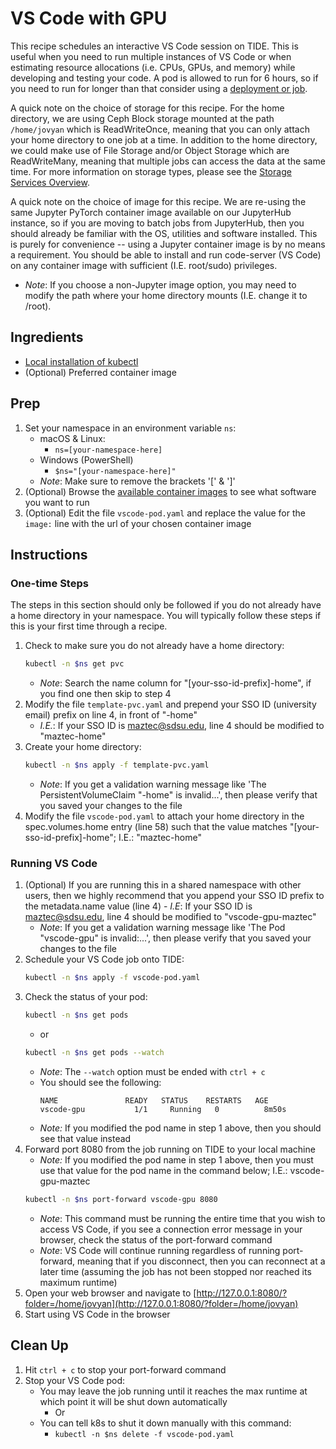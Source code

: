 # VS Code with GPU
This recipe schedules an interactive VS Code session on TIDE.
This is useful when you need to run multiple instances of VS Code or when estimating resource allocations (i.e. CPUs, GPUs, and memory) while developing and testing your code.
A pod is allowed to run for 6 hours, so if you need to run for longer than that consider using a [deployment or job](https://csu-tide.github.io/batch-jobs/#deployments).

A quick note on the choice of storage for this recipe.
For the home directory, we are using Ceph Block storage mounted at the path `/home/jovyan` which is ReadWriteOnce, meaning that you can only attach your home directory to one job at a time.
In addition to the home directory, we could make use of File Storage and/or Object Storage which are ReadWriteMany, meaning that multiple jobs can access the data at the same time.
For more information on storage types, please see the [Storage Services Overview](https://csu-tide.github.io/storage-services/).

A quick note on the choice of image for this recipe.
We are re-using the same Jupyter PyTorch container image available on our JupyterHub instance, so if you are moving to batch jobs from JupyterHub, then you should already be familiar with the OS, utilities and software installed.
This is purely for convenience -- using a Jupyter container image is by no means a requirement.
You should be able to install and run code-server (VS Code) on any container image with sufficient (I.E. root/sudo) privileges.
- *Note*: If you choose a non-Jupyter image option, you may need to modify the path where your home directory mounts (I.E. change it to /root).

## Ingredients
- [Local installation of kubectl](../README.md#install-kubectl)
- (Optional) Preferred container image 

## Prep
1. Set your namespace in an environment variable `ns`:
    - macOS & Linux:
        - `ns=[your-namespace-here]`
    - Windows (PowerShell)
        - `$ns="[your-namespace-here]"`
    - *Note*: Make sure to remove the brackets '[' & ']'
1. (Optional) Browse the [available container images](https://csu-tide.github.io/jupyterhub/images) to see what software you want to run
1. (Optional) Edit the file `vscode-pod.yaml` and replace the value for the `image:` line with the url of your chosen container image

## Instructions

### One-time Steps
The steps in this section should only be followed if you do not already have a home directory in your namespace.
You will typically follow these steps if this is your first time through a recipe.

1. Check to make sure you do not already have a home directory:
    ```bash
    kubectl -n $ns get pvc
    ```
    - *Note*: Search the name column for "[your-sso-id-prefix]-home", if you find one then skip to step 4
1. Modify the file `template-pvc.yaml` and prepend your SSO ID (university email) prefix on line 4, in front of "-home"
    - *I.E.*: If your SSO ID is maztec@sdsu.edu, line 4 should be modified to "maztec-home" 
1. Create your home directory:
    ```bash
    kubectl -n $ns apply -f template-pvc.yaml
    ```
    - *Note*: If you get a validation warning message like 'The PersistentVolumeClaim "-home" is invalid...', then please verify that you saved your changes to the file
1. Modify the file `vscode-pod.yaml` to attach your home directory in the spec.volumes.home entry (line 58) such that the value matches "[your-sso-id-prefix]-home"; I.E.: "maztec-home"

### Running VS Code
1. (Optional) If you are running this in a shared namespace with other users, then we highly recommend that you append your SSO ID prefix to the metadata.name value (line 4)
        - *I.E*: If your SSO ID is maztec@sdsu.edu, line 4 should be modified to "vscode-gpu-maztec"
    - *Note*: If you get a validation warning message like 'The Pod "vscode-gpu" is invalid:...', then please verify that you saved your changes to the file
1. Schedule your VS Code job onto TIDE:
    ```bash
    kubectl -n $ns apply -f vscode-pod.yaml
    ```
1. Check the status of your pod:
    ```bash
    kubectl -n $ns get pods
    ```    
    - or
    ```bash
    kubectl -n $ns get pods --watch
    ```
    - *Note*: The `--watch` option must be ended with `ctrl + c`
    - You should see the following:
        ```
        NAME               READY   STATUS    RESTARTS   AGE
        vscode-gpu           1/1     Running   0          8m50s
        ```
    - *Note:* If you modified the pod name in step 1 above, then you should see that value instead
1. Forward port 8080 from the job running on TIDE to your local machine
    - *Note:* If you modified the pod name in step 1 above, then you must use that value for the pod name in the command below; I.E.: vscode-gpu-maztec
    ```bash
    kubectl -n $ns port-forward vscode-gpu 8080
    ```
    - *Note*: This command must be running the entire time that you wish to access VS Code, if you see a connection error message in your browser, check the status of the port-forward command
    - *Note*: VS Code will continue running regardless of running port-forward, meaning that if you disconnect, then you can reconnect at a later time (assuming the job has not been stopped nor reached its maximum runtime)
1. Open your web browser and navigate to [http://127.0.0.1:8080/?folder=/home/jovyan](http://127.0.0.1:8080/?folder=/home/jovyan)
1. Start using VS Code in the browser

## Clean Up
1. Hit `ctrl + c` to stop your port-forward command
1. Stop your VS Code pod: 
    - You may leave the job running until it reaches the max runtime at which point it will be shut down automatically
        - Or
    - You can tell k8s to shut it down manually with this command:
        - `kubectl -n $ns delete -f vscode-pod.yaml`
